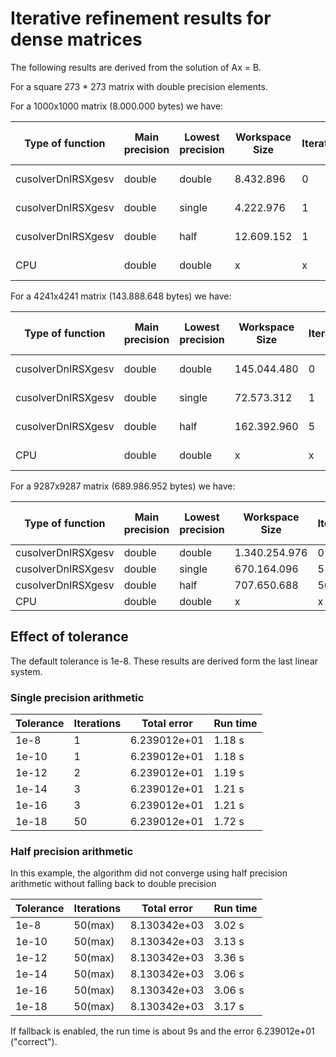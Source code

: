 # Iterative refinement results for dense matrices 

The following results are derived from the solution of Ax = B.

For a square 273 * 273 matrix with double precision elements.

For a 1000x1000 matrix (8.000.000 bytes) we have:

| Type of function   | Main precision | Lowest precision | Workspace Size | Iterations | 100 runs average | min Threshold |
| ------------------ | -------------- | ---------------- | -------------- | ---------- | ---------------- | ------------- |
| cusolverDnIRSXgesv | double         | double           | 8.432.896      | 0          | 548.35 ms        | 1e-14         |
| cusolverDnIRSXgesv | double         | single           | 4.222.976      | 1          | 533.33 ms        | 1e-11         |
| cusolverDnIRSXgesv | double         | half             | 12.609.152     | 1          | 548.72 ms        | 1e-7          |
| CPU                | double         | double           | x              | x          | 15.47 ms         | x             |

For a 4241x4241 matrix (143.888.648 bytes) we have:

| Type of function   | Main precision | Lowest precision | Workspace Size | Iterations | 100 runs average | min Threshold |
| ------------------ | -------------- | ---------------- | -------------- | ---------- | ---------------- | ------------- |
| cusolverDnIRSXgesv | double         | double           | 145.044.480    | 0          | 1157.1 ms        | 1e-11         |
| cusolverDnIRSXgesv | double         | single           | 72.573.312     | 1          | 613.14 ms        | 1e-6          |
| cusolverDnIRSXgesv | double         | half             | 162.392.960    | 5          | 720.32 ms        | 1e-4          |
| CPU                | double         | double           | x              | x          | 423.22 ms        | x             |

For a 9287x9287 matrix (689.986.952 bytes) we have:

| Type of function   | Main precision | Lowest precision | Workspace Size | Iterations | 100 runs average |
| ------------------ | -------------- | ---------------- | -------------- | ---------- | ---------------- |
| cusolverDnIRSXgesv | double         | double           | 1.340.254.976  | 0          | 6.21 s           |
| cusolverDnIRSXgesv | double         | single           | 670.164.096    | 5          | 1.13 s           |
| cusolverDnIRSXgesv | double         | half             | 707.650.688    | 50(max)    | 7.54 s           |
| CPU                | double         | double           | x              | x          | 3.51 s           |

## Effect of tolerance

The default tolerance is 1e-8. These results are derived form the last linear system.

### Single precision arithmetic

| Tolerance | Iterations | Total error  | Run time |
| ------------------ | ---------- | ------------ | -------- |
| 1e-8               | 1          | 6.239012e+01 | 1.18 s   |
| 1e-10              | 1          | 6.239012e+01 | 1.18 s   |
| 1e-12              | 2          | 6.239012e+01 | 1.19 s   |
| 1e-14              | 3          | 6.239012e+01 | 1.21 s   |
| 1e-16              | 3          | 6.239012e+01 | 1.21 s   |
| 1e-18              | 50         | 6.239012e+01 | 1.72 s   |

### Half precision arithmetic

In this example, the algorithm did not converge using half precision arithmetic without falling back to double precision

| Tolerance | Iterations | Total error  | Run time |
| ------------------ | ---------- | ------------ | -------- |
| 1e-8               | 50(max)    | 8.130342e+03 | 3.02 s   |
| 1e-10              | 50(max)    | 8.130342e+03 | 3.13 s   |
| 1e-12              | 50(max)    | 8.130342e+03 | 3.36 s   |
| 1e-14              | 50(max)    | 8.130342e+03 | 3.06 s   |
| 1e-16              | 50(max)    | 8.130342e+03 | 3.06 s   |
| 1e-18              | 50(max)    | 8.130342e+03 | 3.17 s   |

If fallback is enabled, the run time is about 9s and the error 6.239012e+01 ("correct").
